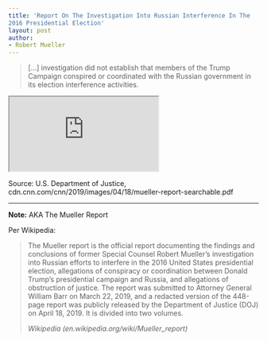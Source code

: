 ```yaml
---
title: 'Report On The Investigation Into Russian Interference In The
2016 Presidential Election'
layout: post
author:
- Robert Mueller
---
```


> […] investigation did not establish that members of the Trump Campaign conspired or coordinated with the Russian government in its election interference activities.

<iframe src="https://cdn.cnn.com/cnn/2019/images/04/18/mueller-report-searchable.pdf" class="pdf"></iframe>

Source: U.S. Department of Justice, cdn.cnn.com/cnn/2019/images/04/18/mueller-report-searchable.pdf

---

**Note:** AKA The Mueller Report

Per Wikipedia:

> The Mueller report is the official report documenting the findings and conclusions of former Special Counsel Robert Mueller’s investigation into Russian efforts to interfere in the 2016 United States presidential election, allegations of conspiracy or coordination between Donald Trump’s presidential campaign and Russia, and allegations of obstruction of justice. The report was submitted to Attorney General William Barr on March 22, 2019, and a redacted version of the 448-page report was publicly released by the Department of Justice (DOJ) on April 18, 2019. It is divided into two volumes.
>
> <cite>Wikipedia (en.wikipedia.org/wiki/Mueller_report)</cite>
